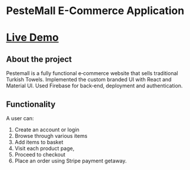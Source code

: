 # PesteMall E-Commerce Application

# [Live Demo](https://www.pestemall.keremg.com/)

## About the project
Pestemall is a fully functional e‐commerce website that sells traditional Turkish Towels.
Implemented the custom branded UI with React and Material UI. Used Firebase for back‐end, deployment and authentication. 

## Functionality
A user can:
1. Create an account or login
2. Browse through various items 
3. Add items to basket 
4. Visit each product page, 
5. Proceed to checkout
6. Place an order using Stripe payment getaway.
